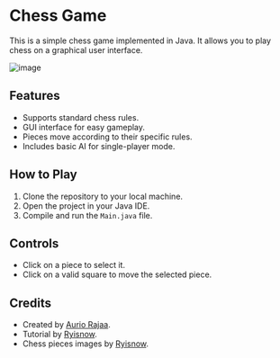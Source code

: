 # Chess Game

This is a simple chess game implemented in Java. It allows you to play chess on a graphical user interface.

![image](https://github.com/auriorajaa/2DSimpleChess/assets/108510729/4a24d2f2-05c0-498b-9db1-8f2f17b47b9d)


## Features

- Supports standard chess rules.
- GUI interface for easy gameplay.
- Pieces move according to their specific rules.
- Includes basic AI for single-player mode.

## How to Play

1. Clone the repository to your local machine.
2. Open the project in your Java IDE.
3. Compile and run the `Main.java` file.

## Controls

- Click on a piece to select it.
- Click on a valid square to move the selected piece.

## Credits

- Created by [Aurio Rajaa](https://github.com/auriorajaa).
- Tutorial by [Ryisnow](https://www.youtube.com/@RyiSnow).
- Chess pieces images by [Ryisnow](https://www.youtube.com/@RyiSnow).
